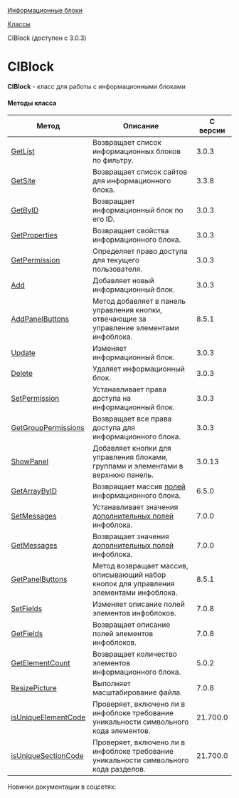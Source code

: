 [Информационные блоки](/api_help/iblock/index.php)

[Классы](/api_help/iblock/classes/index.php)

CIBlock (доступен с 3.0.3)

CIBlock
=======

**CIBlock** - класс для работы с информационными блоками

#### Методы класса

| Метод | Описание | С версии |
| --- | --- | --- |
| [GetList](/api_help/iblock/classes/ciblock/getlist.php) | Возвращает список информационных блоков по фильтру. | 3.0.3 |
| [GetSite](/api_help/iblock/classes/ciblock/GetSite.php) | Возвращает список сайтов для информационного блока. | 3.3.8 |
| [GetByID](/api_help/iblock/classes/ciblock/getbyid.php) | Возвращает информационный блок по его ID. | 3.0.3 |
| [GetProperties](/api_help/iblock/classes/ciblock/getproperties.php) | Возвращает свойства информационного блока. | 3.0.3 |
| [GetPermission](/api_help/iblock/classes/ciblock/getpermission.php) | Определяет право доступа для текущего пользователя. | 3.0.3 |
| [Add](/api_help/iblock/classes/ciblock/add.php) | Добавляет новый информационный блок. | 3.0.3 |
| [AddPanelButtons](/api_help/iblock/classes/ciblock/addpanelbuttons.php) | Метод добавляет в панель управления кнопки, отвечающие за управление элементами инфоблока. | 8.5.1 |
| [Update](/api_help/iblock/classes/ciblock/update.php) | Изменяет информационный блок. | 3.0.3 |
| [Delete](/api_help/iblock/classes/ciblock/delete.php) | Удаляет информационный блок. | 3.0.3 |
| [SetPermission](/api_help/iblock/classes/ciblock/setpermission.php) | Устанавливает права доступа на информационный блок. | 3.0.3 |
| [GetGroupPermissions](/api_help/iblock/classes/ciblock/getgrouppermissions.php) | Возвращает все права доступа для информационного блока. | 3.0.3 |
| [ShowPanel](/api_help/iblock/classes/ciblock/showpanel.php) | Добавляет кнопки для управления блоками, группами и элементами в верхнюю панель. | 3.0.13 |
| [GetArrayByID](/api_help/iblock/classes/ciblock/GetArrayByID.php) | Возвращает массив [полей](/api_help/iblock/fields.php#fiblock) информационного блока. | 6.5.0 |
| [SetMessages](/api_help/iblock/classes/ciblock/SetMessages.php) | Устанавливает значения [дополнительных полей](/api_help/iblock/fields.php#fiblocklang) инфоблока. | 7.0.0 |
| [GetMessages](/api_help/iblock/classes/ciblock/GetMessages.php) | Возвращает значения [дополнительных полей](/api_help/iblock/fields.php#fiblocklang) инфоблока. | 7.0.0 |
| [GetPanelButtons](/api_help/iblock/classes/ciblock/getpanelbuttons.php) | Метод возвращает массив, описывающий набор кнопок для управления элементами инфоблока. | 8.5.1 |
| [SetFields](/api_help/iblock/classes/ciblock/SetFields.php) | Изменяет описание полей элементов инфоблоков. | 7.0.8 |
| [GetFields](/api_help/iblock/classes/ciblock/GetFields.php) | Возвращает описание полей элементов инфоблоков. | 7.0.8 |
| [GetElementCount](/api_help/iblock/classes/ciblock/GetElementCount.php) | Возвращает количество элементов информационного блока. | 5.0.2 |
| [ResizePicture](/api_help/iblock/classes/ciblock/ResizePicture.php) | Выполняет масштабирование файла. | 7.0.8 |
| [isUniqueElementCode](/api_help/iblock/classes/ciblock/isuniqueelementcode.php) | Проверяет, включено ли в инфоблоке требование уникальности символьного кода элементов. | 21.700.0 |
| [isUniqueSectionCode](/api_help/iblock/classes/ciblock/isuniquesectioncode.php) | Проверяет, включено ли в инфоблоке требование уникальности символьного кода разделов. | 21.700.0 |

Новинки документации в соцсетях: